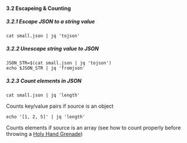 #### 3.2 Escapeing & Counting

##### 3.2.1 Escape JSON to a string value

	cat small.json | jq 'tojson'
 
##### 3.2.2 Unescape string value to  JSON

	JSON_STR=$(cat small.json | jq 'tojson')
	echo $JSON_STR | jq 'fromjson'

##### 3.2.3 Count elements in JSON

	cat small.json | jq 'length'
	
Counts key/value pairs if source is an object

	echo '[1, 2, 5]' | jq 'length'

Counts elements if source is an array (see how to count properly before throwing a [Holy Hand Grenade](https://youtu.be/xOrgLj9lOwk?t=40s))


